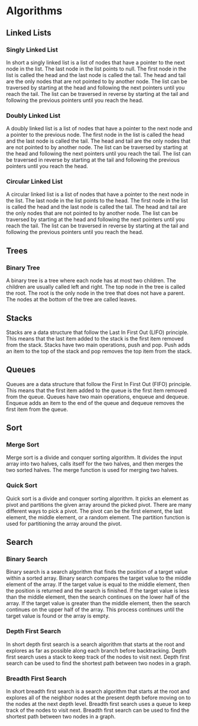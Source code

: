 # Algorithms

## Linked Lists

### Singly Linked List

In short a singly linked list is a list of nodes that have a pointer to the next node in the list. The last node in the list points to null. The first node in the list is called the head and the last node is called the tail. The head and tail are the only nodes that are not pointed to by another node. The list can be traversed by starting at the head and following the next pointers until you reach the tail. The list can be traversed in reverse by starting at the tail and following the previous pointers until you reach the head.

### Doubly Linked List

A doubly linked list is a list of nodes that have a pointer to the next node and a pointer to the previous node. The first node in the list is called the head and the last node is called the tail. The head and tail are the only nodes that are not pointed to by another node. The list can be traversed by starting at the head and following the next pointers until you reach the tail. The list can be traversed in reverse by starting at the tail and following the previous pointers until you reach the head.

### Circular Linked List

A circular linked list is a list of nodes that have a pointer to the next node in the list. The last node in the list points to the head. The first node in the list is called the head and the last node is called the tail. The head and tail are the only nodes that are not pointed to by another node. The list can be traversed by starting at the head and following the next pointers until you reach the tail. The list can be traversed in reverse by starting at the tail and following the previous pointers until you reach the head.

## Trees

### Binary Tree

A binary tree is a tree where each node has at most two children. The children are usually called left and right. The top node in the tree is called the root. The root is the only node in the tree that does not have a parent. The nodes at the bottom of the tree are called leaves.

## Stacks

Stacks are a data structure that follow the Last In First Out (LIFO) principle. This means that the last item added to the stack is the first item removed from the stack. Stacks have two main operations, push and pop. Push adds an item to the top of the stack and pop removes the top item from the stack.

## Queues

Queues are a data structure that follow the First In First Out (FIFO) principle. This means that the first item added to the queue is the first item removed from the queue. Queues have two main operations, enqueue and dequeue. Enqueue adds an item to the end of the queue and dequeue removes the first item from the queue.

## Sort

### Merge Sort

Merge sort is a divide and conquer sorting algorithm. It divides the input array into two halves, calls itself for the two halves, and then merges the two sorted halves. The merge function is used for merging two halves.

### Quick Sort

Quick sort is a divide and conquer sorting algorithm. It picks an element as pivot and partitions the given array around the picked pivot. There are many different ways to pick a pivot. The pivot can be the first element, the last element, the middle element, or a random element. The partition function is used for partitioning the array around the pivot.

## Search

### Binary Search

Binary search is a search algorithm that finds the position of a target value within a sorted array. Binary search compares the target value to the middle element of the array. If the target value is equal to the middle element, then the position is returned and the search is finished. If the target value is less than the middle element, then the search continues on the lower half of the array. If the target value is greater than the middle element, then the search continues on the upper half of the array. This process continues until the target value is found or the array is empty.

### Depth First Search

In short depth first search is a search algorithm that starts at the root and explores as far as possible along each branch before backtracking. Depth first search uses a stack to keep track of the nodes to visit next. Depth first search can be used to find the shortest path between two nodes in a graph.

### Breadth First Search

In short breadth first search is a search algorithm that starts at the root and explores all of the neighbor nodes at the present depth before moving on to the nodes at the next depth level. Breadth first search uses a queue to keep track of the nodes to visit next. Breadth first search can be used to find the shortest path between two nodes in a graph.
